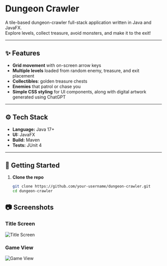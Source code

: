 # Dungeon Crawler

A tile-based dungeon-crawler full-stack application written in Java and JavaFX.  
Explore levels, collect treasure, avoid monsters, and make it to the exit!

---

## ✨ Features

- **Grid movement** with on-screen arrow keys
- **Multiple levels** loaded from random enemy, treasure, and exit placement
- **Collectibles**: golden treasure chests
- **Enemies** that patrol or chase you
- **Simple CSS styling** for UI components, along with digital artwork generated using ChatGPT

---

## ⚙️ Tech Stack

- **Language:** Java 17+
- **UI:** JavaFX
- **Build:** Maven
- **Tests:** JUnit 4

---

## 🚀 Getting Started

1. **Clone the repo**
   ```bash
   git clone https://github.com/your-username/dungeon-crawler.git
   cd dungeon-crawler

## 📷 Screenshots

### Title Screen
![Title Screen](./docs/titlescreen2.png)

### Game View
![Game View](./docs/gameview1.png)
